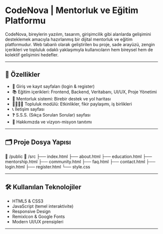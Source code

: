 # CodeNova | Mentorluk ve Eğitim Platformu

CodeNova, bireylerin yazılım, tasarım, girişimcilik gibi alanlarda gelişimini desteklemek amacıyla hazırlanmış bir dijital mentorluk ve eğitim platformudur. Web tabanlı olarak geliştirilen bu proje, sade arayüzü, zengin içerikleri ve topluluk odaklı yaklaşımıyla kullanıcıların hem bireysel hem de kolektif gelişimini hedefler.

---

## 🚀 Özellikler

- 👤 Giriş ve kayıt sayfaları (login & register)
- 📚 Eğitim içerikleri: Frontend, Backend, Veritabanı, UI/UX, Proje Yönetimi
- 🤝 Mentorluk sistemi: Birebir destek ve yol haritası
- 👨‍👩‍👧‍👦 Topluluk modülü: Etkinlikler, fikir paylaşımı, iş birlikleri
- 📞 İletişim sayfası
- ❓ S.S.S. (Sıkça Sorulan Sorular) sayfası
- 📃 Hakkımızda ve vizyon-misyon tanıtımı

---

## 🗂️ Proje Dosya Yapısı

📁 /public
📁 /src
├── index.html
├── about.html
├── education.html
├── mentorship.html
├── community.html
├── faq.html
├── contact.html
├── login.html
├── register.html
└── style.css

---

## 🛠️ Kullanılan Teknolojiler

- HTML5 & CSS3
- JavaScript (temel interaktivite)
- Responsive Design
- RemixIcon & Google Fonts
- Modern UI/UX prensipleri

---

